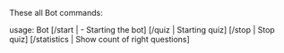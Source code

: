 These all Bot commands:

usage: Bot [/start | - Starting the bot] [/quiz | Starting quiz] [/stop | Stop quiz]
           [/statistics | Show count of right questions]




